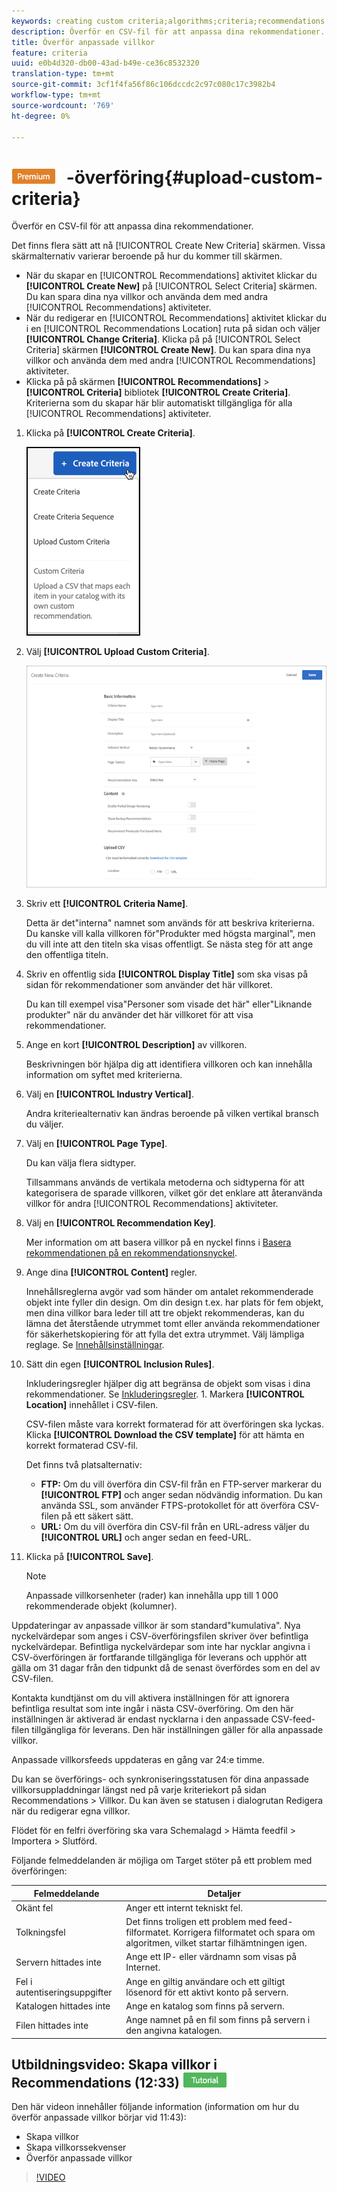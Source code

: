 ```yaml
---
keywords: creating custom criteria;algorithms;criteria;recommendations criteria;csv;ftp;upload csv
description: Överför en CSV-fil för att anpassa dina rekommendationer.
title: Överför anpassade villkor
feature: criteria
uuid: e0b4d320-db00-43ad-b49e-ce36c8532320
translation-type: tm+mt
source-git-commit: 3cf1f4fa56f86c106dccdc2c97c080c17c3982b4
workflow-type: tm+mt
source-wordcount: '769'
ht-degree: 0%

---
```



# ![Egna villkor för PREMIUM](/help/assets/premium.png) -överföring{#upload-custom-criteria}

Överför en CSV-fil för att anpassa dina rekommendationer.

Det finns flera sätt att nå [!UICONTROL Create New Criteria] skärmen. Vissa skärmalternativ varierar beroende på hur du kommer till skärmen.

* När du skapar en [!UICONTROL Recommendations] aktivitet klickar du **[!UICONTROL Create New]** på [!UICONTROL Select Criteria] skärmen. Du kan spara dina nya villkor och använda dem med andra [!UICONTROL Recommendations] aktiviteter.
* När du redigerar en [!UICONTROL Recommendations] aktivitet klickar du i en [!UICONTROL Recommendations Location] ruta på sidan och väljer **[!UICONTROL Change Criteria]**. Klicka på på [!UICONTROL Select Criteria] skärmen **[!UICONTROL Create New]**. Du kan spara dina nya villkor och använda dem med andra [!UICONTROL Recommendations] aktiviteter.
* Klicka på på skärmen **[!UICONTROL Recommendations]** > **[!UICONTROL Criteria]** bibliotek **[!UICONTROL Create Criteria]**. Kriterierna som du skapar här blir automatiskt tillgängliga för alla [!UICONTROL Recommendations] aktiviteter.

1. Klicka på **[!UICONTROL Create Criteria]**.

   ![Skapa nya villkor](/help/c-recommendations/c-algorithms/assets/button_CreateCriteria_new.png)

1. Välj **[!UICONTROL Upload Custom Criteria]**.

   ![](assets/CreateNewCriteria_csv.png)

1. Skriv ett **[!UICONTROL Criteria Name]**.

   Detta är det&quot;interna&quot; namnet som används för att beskriva kriterierna.  Du kanske vill kalla villkoren för&quot;Produkter med högsta marginal&quot;, men du vill inte att den titeln ska visas offentligt. Se nästa steg för att ange den offentliga titeln.
1. Skriv en offentlig sida **[!UICONTROL Display Title]** som ska visas på sidan för rekommendationer som använder det här villkoret.

   Du kan till exempel visa&quot;Personer som visade det här&quot; eller&quot;Liknande produkter&quot; när du använder det här villkoret för att visa rekommendationer.
1. Ange en kort **[!UICONTROL Description]** av villkoren.

   Beskrivningen bör hjälpa dig att identifiera villkoren och kan innehålla information om syftet med kriterierna.
1. Välj en **[!UICONTROL Industry Vertical]**.

   Andra kriteriealternativ kan ändras beroende på vilken vertikal bransch du väljer.

1. Välj en **[!UICONTROL Page Type]**.

   Du kan välja flera sidtyper.

   Tillsammans används de vertikala metoderna och sidtyperna för att kategorisera de sparade villkoren, vilket gör det enklare att återanvända villkor för andra [!UICONTROL Recommendations] aktiviteter.
1. Välj en **[!UICONTROL Recommendation Key]**.

   Mer information om att basera villkor på en nyckel finns i [Basera rekommendationen på en rekommendationsnyckel](../../c-recommendations/c-algorithms/create-new-algorithm.md#task_2B0ED54AFBF64C56916B6E1F4DC0DC3B).
1. Ange dina **[!UICONTROL Content]** regler.

   Innehållsreglerna avgör vad som händer om antalet rekommenderade objekt inte fyller din design. Om din design t.ex. har plats för fem objekt, men dina villkor bara leder till att tre objekt rekommenderas, kan du lämna det återstående utrymmet tomt eller använda rekommendationer för säkerhetskopiering för att fylla det extra utrymmet. Välj lämpliga reglage. Se [Innehållsinställningar](../../c-recommendations/c-algorithms/create-new-algorithm.md#concept_BC16005C7A1E4F1A87E33D16221F4A96).
1. Sätt din egen **[!UICONTROL Inclusion Rules]**.

   Inkluderingsregler hjälper dig att begränsa de objekt som visas i dina rekommendationer. Se [Inkluderingsregler](../../c-recommendations/c-algorithms/create-new-algorithm.md#task_28DB20F968B1451481D8E51BAF947079). 1. Markera **[!UICONTROL Location]** innehållet i CSV-filen.

   CSV-filen måste vara korrekt formaterad för att överföringen ska lyckas. Klicka **[!UICONTROL Download the CSV template]** för att hämta en korrekt formaterad CSV-fil.

   Det finns två platsalternativ:

   * **FTP:** Om du vill överföra din CSV-fil från en FTP-server markerar du **[!UICONTROL FTP]** och anger sedan nödvändig information. Du kan använda SSL, som använder FTPS-protokollet för att överföra CSV-filen på ett säkert sätt.
   * **URL:** Om du vill överföra din CSV-fil från en URL-adress väljer du **[!UICONTROL URL]** och anger sedan en feed-URL.

1. Klicka på **[!UICONTROL Save]**.

   >[!NOTE]
   >
   >Anpassade villkorsenheter (rader) kan innehålla upp till 1 000 rekommenderade objekt (kolumner).

Uppdateringar av anpassade villkor är som standard&quot;kumulativa&quot;. Nya nyckelvärdepar som anges i CSV-överföringsfilen skriver över befintliga nyckelvärdepar. Befintliga nyckelvärdepar som inte har nycklar angivna i CSV-överföringen är fortfarande tillgängliga för leverans och upphör att gälla om 31 dagar från den tidpunkt då de senast överfördes som en del av CSV-filen.

Kontakta kundtjänst om du vill aktivera inställningen för att ignorera befintliga resultat som inte ingår i nästa CSV-överföring. Om den här inställningen är aktiverad är endast nycklarna i den anpassade CSV-feed-filen tillgängliga för leverans. Den här inställningen gäller för alla anpassade villkor.

Anpassade villkorsfeeds uppdateras en gång var 24:e timme.

Du kan se överförings- och synkroniseringsstatusen för dina anpassade villkorsuppladdningar längst ned på varje kriteriekort på sidan Recommendations > Villkor. Du kan även se statusen i dialogrutan Redigera när du redigerar egna villkor.

Flödet för en felfri överföring ska vara Schemalagd > Hämta feedfil > Importera > Slutförd.

Följande felmeddelanden är möjliga om Target stöter på ett problem med överföringen:

| Felmeddelande | Detaljer |
|--- |--- |
| Okänt fel | Anger ett internt tekniskt fel. |
| Tolkningsfel | Det finns troligen ett problem med feed-filformatet. Korrigera filformatet och spara om algoritmen, vilket startar filhämtningen igen. |
| Servern hittades inte | Ange ett IP- eller värdnamn som visas på Internet. |
| Fel i autentiseringsuppgifter | Ange en giltig användare och ett giltigt lösenord för ett aktivt konto på servern. |
| Katalogen hittades inte | Ange en katalog som finns på servern. |
| Filen hittades inte | Ange namnet på en fil som finns på servern i den angivna katalogen. |

## Utbildningsvideo: Skapa villkor i Recommendations (12:33) ![självstudiemärke](/help/assets/tutorial.png)

Den här videon innehåller följande information (information om hur du överför anpassade villkor börjar vid 11:43):

* Skapa villkor
* Skapa villkorssekvenser
* Överför anpassade villkor

>[!VIDEO](https://video.tv.adobe.com/v/27694?quality=12)
